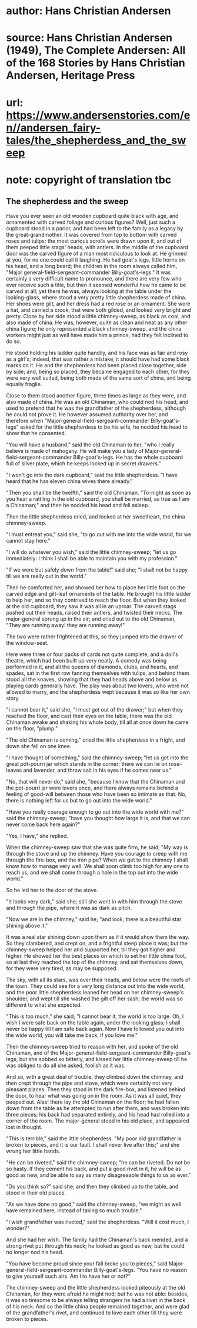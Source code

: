 # author: Hans Christian Andersen
# source: Hans Christian Andersen (1949), The Complete Andersen: All of the 168 Stories by Hans Christian Andersen, Heritage Press
# url: https://www.andersenstories.com/en//andersen_fairy-tales/the_shepherdess_and_the_sweep
# note: copyright of translation tbc

## The shepherdess and the sweep 

Have you ever seen an old wooden cupboard quite black with age, and
ornamented with carved foliage and curious figures? Well, just such a
cupboard stood in a parlor, and had been left to the family as a legacy
by the great-grandmother. It was covered from top to bottom with carved
roses and tulips; the most curious scrolls were drawn upon it, and out
of them peeped little stags' heads, with antlers. In the middle of the
cupboard door was the carved figure of a man most ridiculous to look at.
He grinned at you, for no one could call it laughing. He had goat's
legs, little horns on his head, and a long beard; the children in the
room always called him, "Major general-field-sergeant-commander
Billy-goat's-legs." It was certainly a very difficult name to
pronounce, and there are very few who ever receive such a title, but
then it seemed wonderful how he came to be carved at all; yet there he
was, always looking at the table under the looking-glass, where stood a
very pretty little shepherdess made of china. Her shoes were gilt, and
her dress had a red rose or an ornament. She wore a hat, and carried a
crook, that were both gilded, and looked very bright and pretty. Close
by her side stood a little chimney-sweep, as black as coal, and also
made of china. He was, however, quite as clean and neat as any other
china figure; he only represented a black chimney-sweep, and the china
workers might just as well have made him a prince, had they felt
inclined to do so.

He stood holding his ladder quite handily, and his face was as fair and
rosy as a girl's; indeed, that was rather a mistake, it should have had
some black marks on it. He and the shepherdess had been placed close
together, side by side; and, being so placed, they became engaged to
each other, for they were very well suited, being both made of the same
sort of china, and being equally fragile.

Close to them stood another figure, three times as large as they were,
and also made of china. He was an old Chinaman, who could nod his head,
and used to pretend that he was the grandfather of the shepherdess,
although he could not prove it. He however assumed authority over her,
and therefore when "Major-general-field-sergeant-commander
Billy-goat's-legs" asked for the little shepherdess to be his wife, he
nodded his head to show that he consented.

"You will have a husband," said the old Chinaman to her, "who I
really believe is made of mahogany. He will make you a lady of
Major-general-field-sergeant-commander Billy-goat's-legs. He has the
whole cupboard full of silver plate, which he keeps locked up in secret
drawers."

"I won't go into the dark cupboard," said the little shepherdess. "I
have heard that he has eleven china wives there already."

"Then you shall be the twelfth," said the old Chinaman. "To-night as
soon as you hear a rattling in the old cupboard, you shall be married,
as true as I am a Chinaman;" and then he nodded his head and fell
asleep.

Then the little shepherdess cried, and looked at her sweetheart, the
china chimney-sweep.

"I must entreat you," said she, "to go out with me into the wide
world, for we cannot stay here."

"I will do whatever you wish," said the little chimney-sweep; "let us
go immediately: I think I shall be able to maintain you with my
profession."

"If we were but safely down from the table!" said she; "I shall not
be happy till we are really out in the world."

Then he comforted her, and showed her how to place her little foot on
the carved edge and gilt-leaf ornaments of the table. He brought his
little ladder to help her, and so they contrived to reach the floor. But
when they looked at the old cupboard, they saw it was all in an uproar.
The carved stags pushed out their heads, raised their antlers, and
twisted their necks. The major-general sprung up in the air; and cried
out to the old Chinaman, "They are running away! they are running
away!"

The two were rather frightened at this, so they jumped into the drawer
of the window-seat.

Here were three or four packs of cards not quite complete, and a doll's
theatre, which had been built up very neatly. A comedy was being
performed in it, and all the queens of diamonds, clubs, and hearts, and
spades, sat in the first row fanning themselves with tulips, and behind
them stood all the knaves, showing that they had heads above and below
as playing cards generally have. The play was about two lovers, who were
not allowed to marry, and the shepherdess wept because it was so like
her own story.

"I cannot bear it," said she, "I must get out of the drawer;" but
when they reached the floor, and cast their eyes on the table, there was
the old Chinaman awake and shaking his whole body, till all at once down
he came on the floor, "plump."

"The old Chinaman is coming," cried the little shepherdess in a
fright, and down she fell on one knee.

"I have thought of something," said the chimney-sweep; "let us get
into the great pot-pourri jar which stands in the corner; there we can
lie on rose-leaves and lavender, and throw salt in his eyes if he comes
near us."

"No, that will never do," said she, "because I know that the Chinaman
and the pot-pourri jar were lovers once, and there always remains behind
a feeling of good-will between those who have been so intimate as that.
No, there is nothing left for us but to go out into the wide world."

"Have you really courage enough to go out into the wide world with
me?" said the chimney-sweep; "have you thought how large it is, and
that we can never come back here again?"

"Yes, I have," she replied.

When the chimney-sweep saw that she was quite firm, he said, "My way is
through the stove and up the chimney. Have you courage to creep with me
through the fire-box, and the iron pipe? When we get to the chimney I
shall know how to manage very well. We shall soon climb too high for any
one to reach us, and we shall come through a hole in the top out into
the wide world."

So he led her to the door of the stove.

"It looks very dark," said she; still she went in with him through the
stove and through the pipe, where it was as dark as pitch.

"Now we are in the chimney," said he; "and look, there is a beautiful
star shining above it."

It was a real star shining down upon them as if it would show them the
way. So they clambered, and crept on, and a frightful steep place it
was; but the chimney-sweep helped her and supported her, till they got
higher and higher. He showed her the best places on which to set her
little china foot, so at last they reached the top of the chimney, and
sat themselves down, for they were very tired, as may be supposed.

The sky, with all its stars, was over their heads, and below were the
roofs of the town. They could see for a very long distance out into the
wide world, and the poor little shepherdess leaned her head on her
chimney-sweep's shoulder, and wept till she washed the gilt off her
sash; the world was so different to what she expected.

"This is too much," she said; "I cannot bear it, the world is too
large. Oh, I wish I were safe back on the table again, under the looking
glass; I shall never be happy till I am safe back again. Now I have
followed you out into the wide world, you will take me back, if you love
me."

Then the chimney-sweep tried to reason with her, and spoke of the old
Chinaman, and of the Major-general-field-sergeant-commander
Billy-goat's legs; but she sobbed so bitterly, and kissed her little
chimney-sweep till he was obliged to do all she asked, foolish as it
was.

And so, with a great deal of trouble, they climbed down the chimney, and
then crept through the pipe and stove, which were certainly not very
pleasant places. Then they stood in the dark fire-box, and listened
behind the door, to hear what was going on in the room. As it was all
quiet, they peeped out. Alas! there lay the old Chinaman on the floor;
he had fallen down from the table as he attempted to run after them, and
was broken into three pieces; his back had separated entirely, and his
head had rolled into a corner of the room. The major-general stood in
his old place, and appeared lost in thought.

"This is terrible," said the little shepherdess. "My poor old
grandfather is broken to pieces, and it is our fault. I shall never live
after this;" and she wrung her little hands.

"He can be riveted," said the chimney-sweep; "he can be riveted. Do
not be so hasty. If they cement his back, and put a good rivet in it, he
will be as good as new, and be able to say as many disagreeable things
to us as ever."

"Do you think so?" said she; and then they climbed up to the table,
and stood in their old places.

"As we have done no good," said the chimney-sweep, "we might as well
have remained here, instead of taking so much trouble."

"I wish grandfather was riveted," said the shepherdess. "Will it cost
much, I wonder?"

And she had her wish. The family had the Chinaman's back mended, and a
strong rivet put through his neck; he looked as good as new, but he
could no longer nod his head.

"You have become proud since your fall broke you to pieces," said
Major-general-field-sergeant-commander Billy-goat's-legs. "You have no
reason to give yourself such airs. Am I to have her or not?"

The chimney-sweep and the little shepherdess looked piteously at the old
Chinaman, for they were afraid he might nod; but he was not able:
besides, it was so tiresome to be always telling strangers he had a
rivet in the back of his neck. And so the little china people remained
together, and were glad of the grandfather's rivet, and continued to
love each other till they were broken to pieces.
